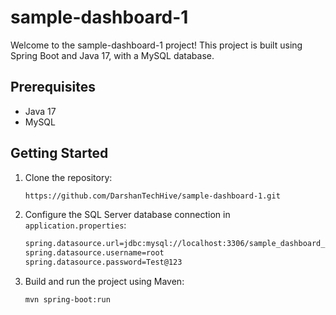 # sample-dashboard-1

Welcome to the sample-dashboard-1 project! This project is built using Spring Boot and Java 17, with a MySQL database.

## Prerequisites

- Java 17
- MySQL

## Getting Started

1. Clone the repository:

   ```bash
   https://github.com/DarshanTechHive/sample-dashboard-1.git

2. Configure the SQL Server database connection in `application.properties`:

   ```bash
   spring.datasource.url=jdbc:mysql://localhost:3306/sample_dashboard_1
   spring.datasource.username=root
   spring.datasource.password=Test@123

3. Build and run the project using Maven:

   ```bash
   mvn spring-boot:run
